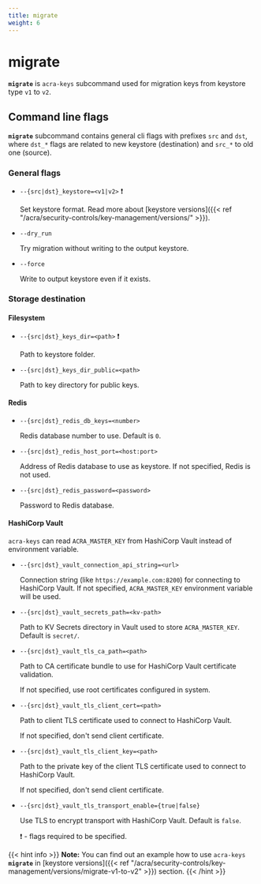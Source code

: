 ```yaml
---
title: migrate
weight: 6
---
```


# migrate

**`migrate`** is `acra-keys` subcommand used for migration keys from keystore type `v1` to `v2`.

## Command line flags

**`migrate`** subcommand contains general cli flags with prefixes `src` and `dst`, where `dst_*` flags are related to new keystore (destination) and
`src_*` to old one (source).

### General flags

* `--{src|dst}_keystore=<v1|v2>` ❗

  Set keystore format.
  Read more about [keystore versions]({{< ref "/acra/security-controls/key-management/versions/" >}}).

* `--dry_run`

  Try migration without writing to the output keystore.

* `--force`

  Write to output keystore even if it exists.

### Storage destination

#### Filesystem

* `--{src|dst}_keys_dir=<path>` ❗

  Path to keystore folder.

* `--{src|dst}_keys_dir_public=<path>`

  Path to key directory for public keys.


#### Redis

* `--{src|dst}_redis_db_keys=<number>`

  Redis database number to use.
  Default is `0`.
  <!-- `acra-server -help` says default is `-1` but in `cmd/redis.go` I see `redisDefaultDB = 0` -->
  <!-- this var is also used as default value for the flag, where's the truth? -->

* `--{src|dst}_redis_host_port=<host:port>`

  Address of Redis database to use as keystore.
  If not specified, Redis is not used.

* `--{src|dst}_redis_password=<password>`

  Password to Redis database.


#### HashiCorp Vault

`acra-keys` can read `ACRA_MASTER_KEY` from HashiCorp Vault instead of environment variable.

* `--{src|dst}_vault_connection_api_string=<url>`

  Connection string (like `https://example.com:8200`) for connecting to HashiCorp Vault.
  If not specified, `ACRA_MASTER_KEY` environment variable will be used.

* `--{src|dst}_vault_secrets_path=<kv-path>`

  Path to KV Secrets directory in Vault used to store `ACRA_MASTER_KEY`.
  Default is `secret/`.

* `--{src|dst}_vault_tls_ca_path=<path>`

  Path to CA certificate bundle to use for HashiCorp Vault certificate validation.

  If not specified, use root certificates configured in system.

* `--{src|dst}_vault_tls_client_cert=<path>`

  Path to client TLS certificate used to connect to HashiCorp Vault.

  If not specified, don't send client certificate.

* `--{src|dst}_vault_tls_client_key=<path>`

  Path to the private key of the client TLS certificate used to connect to HashiCorp Vault.

  If not specified, don't send client certificate.

* `--{src|dst}_vault_tls_transport_enable={true|false}`

  Use TLS to encrypt transport with HashiCorp Vault.
  Default is `false`.

  ❗ - flags required to be specified.


{{< hint info >}}
**Note:**
You can find out an example how to use `acra-keys` **`migrate`** in [keystore versions]({{< ref "/acra/security-controls/key-management/versions/migrate-v1-to-v2" >}}) section.
{{< /hint >}}
